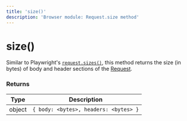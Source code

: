 ```yaml
---
title: 'size()'
description: 'Browser module: Request.size method'
---
```


# size()

Similar to Playwright's [`request.sizes()`](https://playwright.dev/docs/api/class-request#request-sizes), this method returns the size (in bytes) of body and header sections of the [Request](https://grafana.com/docs/k6/<K6_VERSION>/javascript-api/k6-experimental/browser/request).

### Returns

| Type   | Description                           |
| ------ | ------------------------------------- |
| object | `{ body: <bytes>, headers: <bytes> }` |
